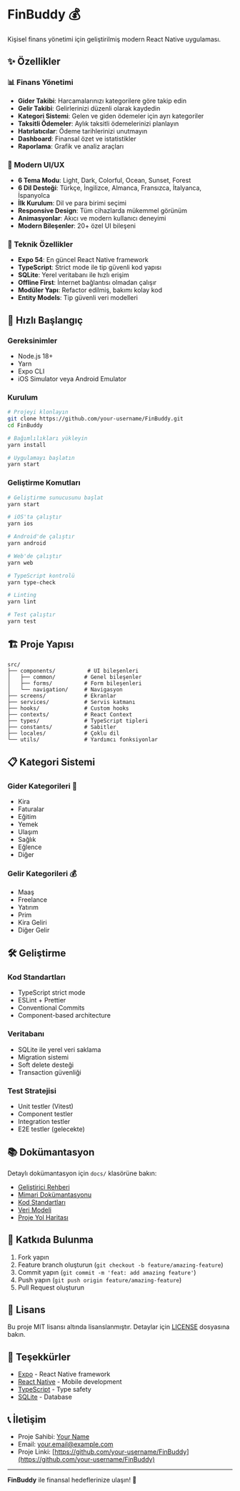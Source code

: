 # FinBuddy 💰

Kişisel finans yönetimi için geliştirilmiş modern React Native uygulaması.

## ✨ Özellikler

### 📊 Finans Yönetimi
- **Gider Takibi**: Harcamalarınızı kategorilere göre takip edin
- **Gelir Takibi**: Gelirlerinizi düzenli olarak kaydedin
- **Kategori Sistemi**: Gelen ve giden ödemeler için ayrı kategoriler
- **Taksitli Ödemeler**: Aylık taksitli ödemelerinizi planlayın
- **Hatırlatıcılar**: Ödeme tarihlerinizi unutmayın
- **Dashboard**: Finansal özet ve istatistikler
- **Raporlama**: Grafik ve analiz araçları

### 🎨 Modern UI/UX
- **6 Tema Modu**: Light, Dark, Colorful, Ocean, Sunset, Forest
- **6 Dil Desteği**: Türkçe, İngilizce, Almanca, Fransızca, İtalyanca, İspanyolca
- **İlk Kurulum**: Dil ve para birimi seçimi
- **Responsive Design**: Tüm cihazlarda mükemmel görünüm
- **Animasyonlar**: Akıcı ve modern kullanıcı deneyimi
- **Modern Bileşenler**: 20+ özel UI bileşeni

### 📱 Teknik Özellikler
- **Expo 54**: En güncel React Native framework
- **TypeScript**: Strict mode ile tip güvenli kod yapısı
- **SQLite**: Yerel veritabanı ile hızlı erişim
- **Offline First**: İnternet bağlantısı olmadan çalışır
- **Modüler Yapı**: Refactor edilmiş, bakımı kolay kod
- **Entity Models**: Tip güvenli veri modelleri

## 🚀 Hızlı Başlangıç

### Gereksinimler
- Node.js 18+
- Yarn
- Expo CLI
- iOS Simulator veya Android Emulator

### Kurulum
```bash
# Projeyi klonlayın
git clone https://github.com/your-username/FinBuddy.git
cd FinBuddy

# Bağımlılıkları yükleyin
yarn install

# Uygulamayı başlatın
yarn start
```

### Geliştirme Komutları
```bash
# Geliştirme sunucusunu başlat
yarn start

# iOS'ta çalıştır
yarn ios

# Android'de çalıştır
yarn android

# Web'de çalıştır
yarn web

# TypeScript kontrolü
yarn type-check

# Linting
yarn lint

# Test çalıştır
yarn test
```

## 🏗️ Proje Yapısı

```
src/
├── components/          # UI bileşenleri
│   ├── common/         # Genel bileşenler
│   ├── forms/          # Form bileşenleri
│   └── navigation/     # Navigasyon
├── screens/            # Ekranlar
├── services/           # Servis katmanı
├── hooks/              # Custom hooks
├── contexts/           # React Context
├── types/              # TypeScript tipleri
├── constants/          # Sabitler
├── locales/            # Çoklu dil
└── utils/              # Yardımcı fonksiyonlar
```

## 📋 Kategori Sistemi

### Gider Kategorileri 💸
- Kira
- Faturalar
- Eğitim
- Yemek
- Ulaşım
- Sağlık
- Eğlence
- Diğer

### Gelir Kategorileri 💰
- Maaş
- Freelance
- Yatırım
- Prim
- Kira Geliri
- Diğer Gelir

## 🛠️ Geliştirme

### Kod Standartları
- TypeScript strict mode
- ESLint + Prettier
- Conventional Commits
- Component-based architecture

### Veritabanı
- SQLite ile yerel veri saklama
- Migration sistemi
- Soft delete desteği
- Transaction güvenliği

### Test Stratejisi
- Unit testler (Vitest)
- Component testler
- Integration testler
- E2E testler (gelecekte)

## 📚 Dokümantasyon

Detaylı dokümantasyon için `docs/` klasörüne bakın:

- [Geliştirici Rehberi](docs/DEVELOPMENT_GUIDE.md)
- [Mimari Dokümantasyonu](docs/ARCHITECTURE.md)
- [Kod Standartları](docs/CODING_STANDARDS.md)
- [Veri Modeli](docs/DATA_MODEL.md)
- [Proje Yol Haritası](docs/ROADMAP.md)

## 🤝 Katkıda Bulunma

1. Fork yapın
2. Feature branch oluşturun (`git checkout -b feature/amazing-feature`)
3. Commit yapın (`git commit -m 'feat: add amazing feature'`)
4. Push yapın (`git push origin feature/amazing-feature`)
5. Pull Request oluşturun

## 📄 Lisans

Bu proje MIT lisansı altında lisanslanmıştır. Detaylar için [LICENSE](LICENSE) dosyasına bakın.

## 🙏 Teşekkürler

- [Expo](https://expo.dev/) - React Native framework
- [React Native](https://reactnative.dev/) - Mobile development
- [TypeScript](https://www.typescriptlang.org/) - Type safety
- [SQLite](https://www.sqlite.org/) - Database

## 📞 İletişim

- Proje Sahibi: [Your Name](https://github.com/your-username)
- Email: your.email@example.com
- Proje Linki: [https://github.com/your-username/FinBuddy](https://github.com/your-username/FinBuddy)

---

**FinBuddy** ile finansal hedeflerinize ulaşın! 🎯
